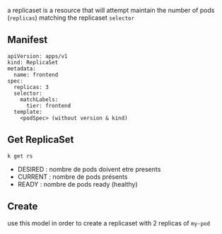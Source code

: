 a replicaset is a resource that will attempt maintain the number of pods (`replicas`) matching the replicaset `selector`

## Manifest

```
apiVersion: apps/v1
kind: ReplicaSet
metadata:
  name: frontend
spec:
  replicas: 3
  selector:
    matchLabels:
      tier: frontend
  template:
    <podSpec> (without version & kind)
 ```

## Get ReplicaSet

`k get rs`

- DESIRED : nombre de pods doivent etre presents   
- CURRENT : nombre de pods présents   
- READY : nombre de pods ready (healthy) 

## Create
use this model in order to create a replicaset with 2 replicas of `my-pod`